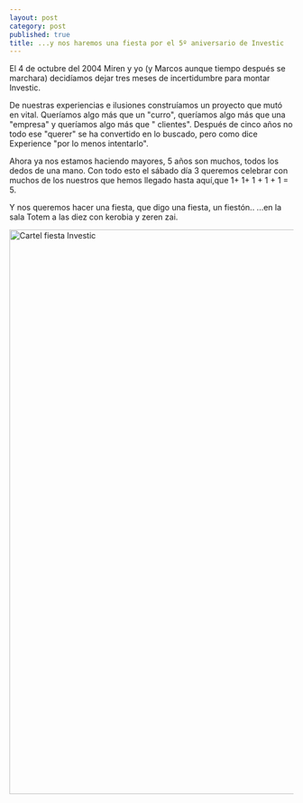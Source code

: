 ```yaml
---
layout: post
category: post
published: true
title: ...y nos haremos una fiesta por el 5º aniversario de Investic
---
```


El 4 de octubre del 2004 Miren y yo (y Marcos aunque tiempo después se marchara) decidíamos dejar tres meses de incertidumbre para montar Investic.  

De nuestras experiencias e ilusiones construíamos un proyecto que mutó en vital. Queríamos algo más que un "curro", queríamos algo más que una "empresa" y queríamos algo más que " clientes". Después de cinco años no todo ese "querer" se ha convertido en lo buscado, pero como dice Experience "por lo menos intentarlo". 

Ahora ya nos estamos haciendo mayores, 5 años son muchos, todos los dedos de una mano. Con todo esto el sábado día 3 queremos celebrar con muchos de los nuestros que hemos llegado hasta aquí,que 1+ 1+ 1 + 1 + 1  = 5.  

Y nos queremos hacer una fiesta, que digo una fiesta, un fiestón.. ...en la sala Totem a las diez con kerobia y zeren zai.

<img src="/files/u8/cartel_fiesta.jpg" width="686" height="1000" alt="Cartel fiesta Investic" />